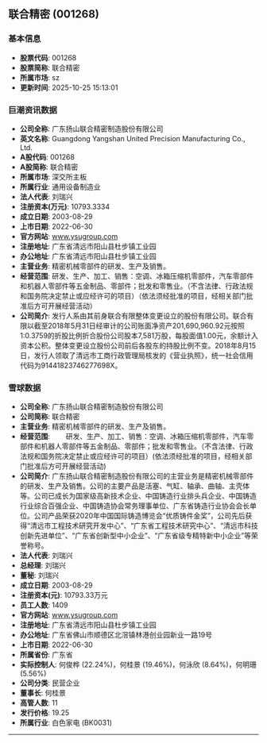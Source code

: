 ## 联合精密 (001268)

### 基本信息

- **股票代码**: 001268
- **股票简称**: 联合精密
- **所属市场**: sz
- **更新时间**: 2025-10-25 15:13:01

### 巨潮资讯数据

- **公司全称**: 广东扬山联合精密制造股份有限公司
- **英文名称**: Guangdong Yangshan United Precision Manufacturing Co., Ltd.
- **A股代码**: 001268
- **A股简称**: 联合精密
- **所属市场**: 深交所主板
- **所属行业**: 通用设备制造业
- **法人代表**: 刘瑞兴
- **注册资本(万元)**: 10793.3334
- **成立日期**: 2003-08-29
- **上市日期**: 2022-06-30
- **官方网站**: www.ysugroup.com
- **注册地址**: 广东省清远市阳山县杜步镇工业园
- **办公地址**: 广东省清远市阳山县杜步镇工业园
- **主营业务**: 精密机械零部件的研发、生产及销售。
- **经营范围**: 研发、生产、加工、销售：空调、冰箱压缩机零部件，汽车零部件和机器人零部件等五金制品、零部件；批发和零售业。（不含法律、行政法规和国务院决定禁止或应经许可的项目）（依法须经批准的项目，经相关部门批准后方可开展经营活动）
- **公司简介**: 发行人系由其前身联合有限整体变更设立的股份有限公司。联合有限以截至2018年5月31日经审计的公司账面净资产201,690,960.92元按照1:0.3759的折股比例折合股份公司股本7,581万股，每股面值1.00元，余额计入资本公积。整体变更设立股份公司前后各股东的持股比例不变。2018年8月15日，发行人领取了清远市工商行政管理局核发的《营业执照》，统一社会信用代码为91441823746277698X。

### 雪球数据

- **公司全称**: 广东扬山联合精密制造股份有限公司
- **公司简称**: 联合精密
- **主营业务**: 精密机械零部件的研发、生产及销售。
- **经营范围**: 　　研发、生产、加工、销售：空调、冰箱压缩机零部件，汽车零部件和机器人零部件等五金制品、零部件；批发和零售业。（不含法律、行政法规和国务院决定禁止或应经许可的项目）(依法须经批准的项目，经相关部门批准后方可开展经营活动)
- **公司简介**: 广东扬山联合精密制造股份有限公司的主营业务是精密机械零部件的研发、生产及销售。公司的主要产品是活塞、气缸、轴承、曲轴、主壳体等。公司已成长为国家级高新技术企业、中国铸造行业排头兵企业、中国铸造行业综合百强企业、中国铸造协会常务理事单位、广东省铸造行业协会会长单位。公司产品荣获2020年中国国际铸造博览会“优质铸件金奖”，公司先后获得“清远市工程技术研究开发中心”、“广东省工程技术研究中心”、“清远市科技创新先进单位”、“广东省创新型中小企业”、“广东省级专精特新中小企业”等荣誉称号。
- **法人代表**: 刘瑞兴
- **总经理**: 刘瑞兴
- **董秘**: 刘瑞兴
- **成立日期**: 2003-08-29
- **注册资本(元)**: 10793.33万元
- **员工人数**: 1409
- **官方网站**: www.ysugroup.com
- **注册地址**: 广东省清远市阳山县杜步镇工业园
- **办公地址**: 广东省佛山市顺德区北滘镇林港创业园新业一路19号
- **上市日期**: 2022-06-30
- **所属省份**: 广东省
- **实际控制人**: 何俊桦 (22.24%)，何桂景 (19.46%)，何泳欣 (8.64%)，何明珊 (5.56%)
- **公司分类**: 民营企业
- **董事长**: 何桂景
- **高管人数**: 11
- **发行价格**: 19.25
- **所属行业**: 白色家电 (BK0031)

---
